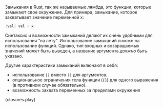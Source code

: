 Замыкания в Rust, так же называемые лямбда, это функции,
которые замыкают свое окружение.
Для примера, замыкание, которое захватывает значение переменной x:
```Rust
|val| val + x
```
Синтаксис и возможности замыканий делают их очень удобными
для использования "на лету". Использование замыканий похоже на использование функций.
Однако, тип входных и возвращаемых значений *может* быть выведен, а
название аргумента *должно*  быть указано.

Другие характеристики замыканий включают в себя:
* использование `||` вместо `()` для аргументов.
* опциональное ограничения тела функции (`{}`) для одного выражения 
(в противном случае обязательно).
* возможность захвата переменных за пределами окружения

{closures.play}
